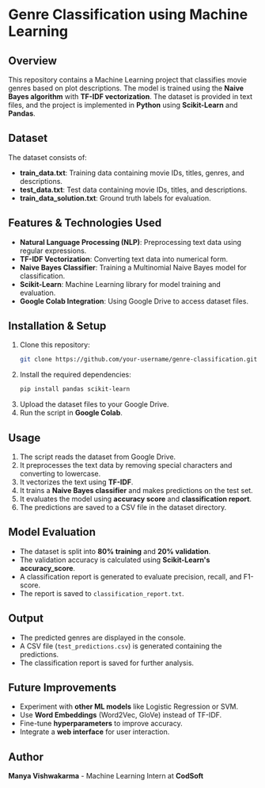 # Genre Classification using Machine Learning

## Overview
This repository contains a Machine Learning project that classifies movie genres based on plot descriptions. The model is trained using the **Naive Bayes algorithm** with **TF-IDF vectorization**. The dataset is provided in text files, and the project is implemented in **Python** using **Scikit-Learn** and **Pandas**.

## Dataset
The dataset consists of:
- **train_data.txt**: Training data containing movie IDs, titles, genres, and descriptions.
- **test_data.txt**: Test data containing movie IDs, titles, and descriptions.
- **train_data_solution.txt**: Ground truth labels for evaluation.

## Features & Technologies Used
- **Natural Language Processing (NLP)**: Preprocessing text data using regular expressions.
- **TF-IDF Vectorization**: Converting text data into numerical form.
- **Naive Bayes Classifier**: Training a Multinomial Naive Bayes model for classification.
- **Scikit-Learn**: Machine Learning library for model training and evaluation.
- **Google Colab Integration**: Using Google Drive to access dataset files.

## Installation & Setup
1. Clone this repository:
   ```sh
   git clone https://github.com/your-username/genre-classification.git
   ```
2. Install the required dependencies:
   ```sh
   pip install pandas scikit-learn
   ```
3. Upload the dataset files to your Google Drive.
4. Run the script in **Google Colab**.

## Usage
1. The script reads the dataset from Google Drive.
2. It preprocesses the text data by removing special characters and converting to lowercase.
3. It vectorizes the text using **TF-IDF**.
4. It trains a **Naive Bayes classifier** and makes predictions on the test set.
5. It evaluates the model using **accuracy score** and **classification report**.
6. The predictions are saved to a CSV file in the dataset directory.

## Model Evaluation
- The dataset is split into **80% training** and **20% validation**.
- The validation accuracy is calculated using **Scikit-Learn's accuracy_score**.
- A classification report is generated to evaluate precision, recall, and F1-score.
- The report is saved to `classification_report.txt`.

## Output
- The predicted genres are displayed in the console.
- A CSV file (`test_predictions.csv`) is generated containing the predictions.
- The classification report is saved for further analysis.

## Future Improvements
- Experiment with **other ML models** like Logistic Regression or SVM.
- Use **Word Embeddings** (Word2Vec, GloVe) instead of TF-IDF.
- Fine-tune **hyperparameters** to improve accuracy.
- Integrate a **web interface** for user interaction.

## Author
**Manya Vishwakarma** - Machine Learning Intern at **CodSoft**


